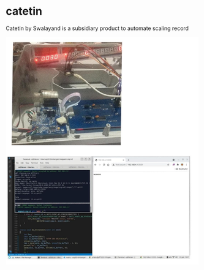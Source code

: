 # catetin

Catetin by Swalayand is a subsidiary product to automate scaling record

![poc](./images/photo_2021-07-05_14-14-28.jpg)